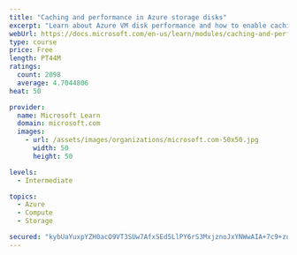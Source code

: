 ```yaml
---
title: "Caching and performance in Azure storage disks"
excerpt: "Learn about Azure VM disk performance and how to enable caching to help optimize read and write access to storage."
webUrl: https://docs.microsoft.com/en-us/learn/modules/caching-and-performance-azure-storage-and-disks/
type: course
price: Free
length: PT44M
ratings:
  count: 2098
  average: 4.7044806
heat: 50

provider:
  name: Microsoft Learn
  domain: microsoft.com
  images:
    - url: /assets/images/organizations/microsoft.com-50x50.jpg
      width: 50
      height: 50

levels:
  - Intermediate

topics:
  - Azure
  - Compute
  - Storage

secured: "kybUaYuxpYZH0acO9VT3SUw7AfxSEd5LlPY6rS3MxjznoJxYNWwAIA+7c9+zuu1430H+KDm5e+c23uFkdvgHeDbwAqSCHtiKxb555rEWTm0dgaFVJnaQa3sNms2Js0O6THinqUJtlYPTrl7QGjbBoQK4RKi1N4O8jnsMnlDYOUbJZvARB3TT7pxd0Bu9CU+NWQ79/DaoKHJHxwynG67ZVn4hXrLQGRaRwSeONNooll4hdqRDgC/ue89CLZRE+g6iRHjv51KBjjjbE2hHu4kGedAq67emroy4tyo02Fk/L0JhZ+XJy+L2w/84yRq8JY/eNr/f04cOxYM3M2h+OhJScSNsUnlxG/6lYacmtYlS70vJ8TtTOTujuHD7hUIYSY6KQtpqfI6/kzDJltDfF5lJeLURcnQCQZKq/eNYy6wCo5Q=;ptUnGNRSpigA35FkBePOhQ=="
---
```



